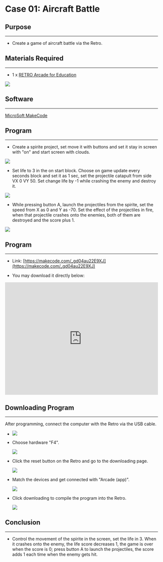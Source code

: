 # Case 01: Aircraft Battle

## Purpose
---
- Create a game of aircraft battle via the Retro.

## Materials Required 
---

- 1 x [RETRO Arcade for Education](https://www.elecfreaks.com/retro-arcade-for-education.html)



![](./images/retro-case-01-01.png)



## Software
---
[MicroSoft MakeCode](https://arcade.makecode.com/)


## Program
---

- Create a spirite project, set move it with buttons and set it stay in screen with "on" and start screen with clouds. 

![](./images/retro-case-03-01.png)

- Set life to 3 in the on start block. Choose on game update every seconds block and set it as 1 sec, set the projectile catapult  from side VX 0 VY 50. Set change life by -1 while crashing the enemy and destroy it. 

![](./images/retro-case-03-02.png)

- While pressing button A, launch the projectiles from the spirite, set the speed from X as 0 and Y as -70. Set the effect of the projectiles in fire, when that projectile crashes onto the enemies, both of them are destroyed and the score plus 1.  

![](./images/retro-case-03-03.png)





## Program
---

- Link: [https://makecode.com/_gd04au22E9XJ](https://makecode.com/_gd04au22E9XJ)

- You may download it directly below:

<div style="position:relative;height:calc(300px + 5em);width:100%;overflow:hidden;"><iframe style="position:absolute;top:0;left:0;width:100%;height:100%;" src="https://arcade.makecode.com/---codeembed#pub:_gd04au22E9XJ" allowfullscreen="allowfullscreen" frameborder="0" sandbox="allow-scripts allow-same-origin"></iframe></div>





## Downloading Program 
---

After programming, connect the computer with the Retro via the USB cable.

- ![](./images/retro-case-01-10.png)

- Choose hardware "F4".

  ![](./images/retro-case-01-11.png)

  
- Click the reset button on the Retro and go to the downloading page. 

  ![](./images/retro-case-01-13.png)
  
  
- Match the devices and get connected with "Arcade (app)".

  ![](./images/retro-case-01-12.png)
  
- Click downloading to compile the program into the Retro. 

  ![](./images/retro-case-01-14.png)
  



## Conclusion 
---
- Control the movement of the spirite in the screen, set the life in 3. When it crashes onto the enemy, the life score decreases 1, the game is over when the score is 0; press button A to launch the projectiles, the score adds 1 each time when the enemy gets hit. 

